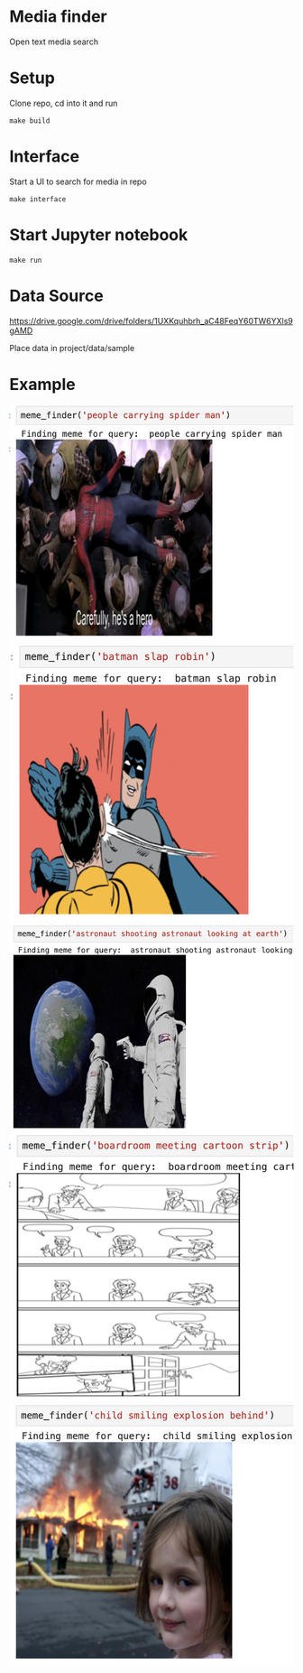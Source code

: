 # Media finder
Open text media search


# Setup
Clone repo, cd into it and run 
```
make build
```

# Interface
Start a UI to search for media in repo
```
make interface
```

# Start Jupyter notebook
```
make run
```

# Data Source
https://drive.google.com/drive/folders/1UXKquhbrh_aC48FeqY60TW6YXls9gAMD

Place data in project/data/sample

# Example
<img src="src/data/examples/example1.png">
<img src="src/data/examples/example2.png">
<img src="src/data/examples/example3.png">
<img src="src/data/examples/example4.png">
<img src="src/data/examples/example5.png">



